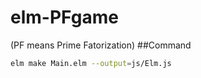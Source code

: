 # elm-PFgame
 (PF means Prime Fatorization)
##Command 
``` sh
elm make Main.elm --output=js/Elm.js
```
